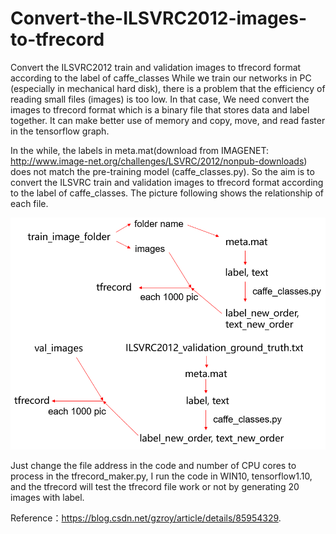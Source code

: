 # Convert-the-ILSVRC2012-images-to-tfrecord
Convert the ILSVRC2012 train and validation images to tfrecord format according to the label of caffe_classes
While we train our networks in PC (especially in mechanical hard disk), there is a problem that the efficiency of 
reading small files (images) is too low. In that case, We need convert the images to tfrecord format which is a binary file that stores 
data and label together. It can make better use of memory and copy, move, and read faster in the tensorflow graph. 

In the while,  the labels in meta.mat(download from IMAGENET: http://www.image-net.org/challenges/LSVRC/2012/nonpub-downloads) 
does not match the pre-training model (caffe_classes.py). So the aim is to convert the ILSVRC train and validation images to tfrecord 
format according to the label of caffe_classes. The picture following shows the relationship of each file.

![image](https://github.com/RoyYiLei/Convert-the-ILSVRC2012-images-to-tfrecord/blob/master/images/pic%201.png)

Just change the file address in the code and number of CPU cores to process in the tfrecord_maker.py, I run the code in WIN10, tensorflow1.10, and the tfrecord will test the tfrecord file work or not by generating 20 images with label. 


Reference：https://blog.csdn.net/gzroy/article/details/85954329.
